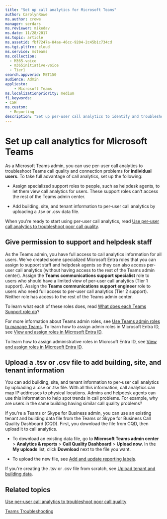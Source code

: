 ```yaml
---
title: "Set up call analytics for Microsoft Teams"
author: CarolynRowe
ms.author: crowe
manager: serdars
ms.reviewer: mikedav
ms.date: 11/28/2017
ms.topic: article
ms.assetid: fbf7247a-84ae-46cc-9204-2c45b1c734cd
ms.tgt.pltfrm: cloud
ms.service: msteams
ms.collection: 
  - M365-voice
  - m365initiative-voice
  - Tier1
search.appverid: MET150
audience: Admin
appliesto: 
    - Microsoft Teams
ms.localizationpriority: medium
f1.keywords:
- CSH
ms.custom: 
  - Reporting
description: "Set up per-user call analytics to identify and troubleshoot Microsoft Teams call quality problems."
---
```


# Set up call analytics for Microsoft Teams

As a Microsoft Teams admin, you can use per-user call analytics to troubleshoot Teams call quality and connection problems for **individual users**. To take full advantage of call analytics, set up the following:
  
- Assign specialized support roles to people, such as helpdesk agents, to let them view call analytics for users. These support roles can't access the rest of the Teams admin center. 
    
- Add building, site, and tenant information to per-user call analytics by uploading a .tsv or .csv data file.
    
When you're ready to start using per-user call analytics, read [Use per-user call analytics to troubleshoot poor call quality](use-call-analytics-to-troubleshoot-poor-call-quality.md).
  
## Give permission to support and helpdesk staff

As the Teams admin, you have full access to call analytics information for all users. We've created some specialized Microsoft Entra roles that you can assign to support staff and helpdesk agents so they can also access per-user call analytics (without having access to the rest of the Teams admin center). Assign the **Teams communications support specialist** role to users who should have a limited view of per-user call analytics (Tier 1 support). Assign the **Teams communications support engineer** role to users who need full access to per-user call analytics (Tier 2 support). Neither role has access to the rest of the Teams admin center.

To learn what each of these roles does, read [What does each Teams Support role do](use-call-analytics-to-troubleshoot-poor-call-quality.md#what-does-each-teams-support-role-do)?

For more information about Teams admin roles, see [Use Teams admin roles to manage Teams](using-admin-roles.md). To learn how to assign admin roles in Microsoft Entra ID, see [View and assign roles in Microsoft Entra ID](/Azure/active-directory/users-groups-roles/directory-manage-roles-portal).

To learn how to assign administrative roles in Microsoft Entra ID, see [View and assign roles in Microsoft Entra ID](/azure/active-directory/users-groups-roles/directory-manage-roles-portal).

## Upload a .tsv or .csv file to add building, site, and tenant information

You can add building, site, and tenant information to per-user call analytics by uploading a .csv or .tsv file. With all this information, call analytics can map IP addresses to physical locations. Admins and helpdesk agents can use this information to help spot trends in call problems. For example, why are users in the same building having similar call quality problems? 

If you're a Teams or Skype for Business admin, you can use an existing tenant and building data file from the Teams or Skype for Business Call Quality Dashboard (CQD). First, you download the file from CQD, then upload it to call analytics. 

- To download an existing data file, go to **Microsoft Teams admin center** > **Analytics & reports** > **Call Quality Dashboard** > **Upload now**. In the **My uploads** list, click **Download** next to the file you want. 

- To upload the new file, see [Add and update reporting labels](/microsoftteams/learn-more-about-site-upload).
  
If you're creating the .tsv or .csv file from scratch, see [Upload tenant and building data](CQD-upload-tenant-building-data.md).
  
## Related topics

[Use per-user call analytics to troubleshoot poor call quality](use-call-analytics-to-troubleshoot-poor-call-quality.md)

[Teams Troubleshooting](/MicrosoftTeams/troubleshoot/teams)
